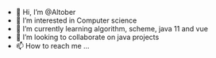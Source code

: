 - 👋 Hi, I’m @Altober
- 👀 I’m interested in Computer science
- 🌱 I’m currently learning algorithm, scheme, java 11 and vue
- 💞️ I’m looking to collaborate on java projects
- 📫 How to reach me ...

<!---
Altober/Altober is a ✨ special ✨ repository because its `README.md` (this file) appears on your GitHub profile.
You can click the Preview link to take a look at your changes.
--->
